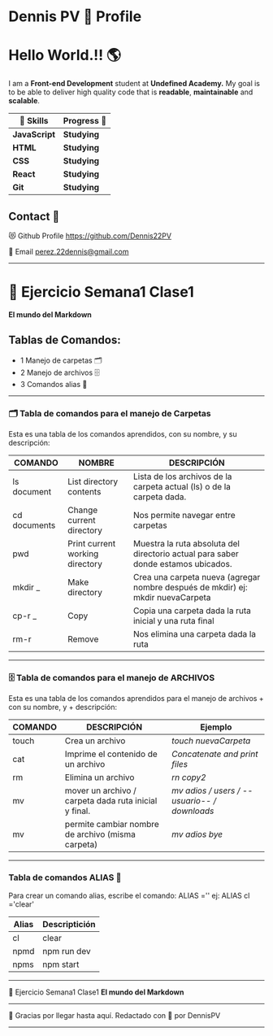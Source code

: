 # Dennis PV 🌟 Profile 
<!-- Comentario :) -->

# Hello World.!! 🌎
I am a **Front-end Development** student at **Undefined Academy.**
My goal is to be able to deliver high quality code that is  **readable**, **maintainable** and **scalable**. 

| 💠 Skills | Progress 🎯 |
| ------- | ------- |
| __JavaScript__ | __Studying__ |
| __HTML__ | __Studying__ |
| __CSS__ | __Studying__ | 
| __React__ | __Studying__ |
| __Git__ | __Studying__ |

## Contact 📲
😻 Github Profile
     https://github.com/Dennis22PV

📩 Email
     perez.22dennis@gmail.com


___________________

# 📅 Ejercicio Semana1 Clase1
__El mundo del Markdown__

## Tablas de Comandos:
- 1 Manejo de carpetas 🗂
- 2 Manejo de archivos 🗄
- 3 Comandos alias 🔮

____________________

### 🗂 Tabla de comandos para el manejo de Carpetas
Esta es una tabla de los comandos aprendidos, con su nombre, y su descripción:

| COMANDO | NOMBRE | DESCRIPCIÓN |
| ------ | ------ | ------ |
| ls document | List directory contents | Lista de los archivos de la carpeta actual (ls) o de la carpeta dada. |
| cd documents | Change current directory | Nos permite navegar entre carpetas |
| pwd | Print current working directory | Muestra la ruta absoluta del directorio actual para saber donde estamos ubicados. |
| mkdir _ | Make directory | Crea una carpeta nueva (agregar nombre después de mkdir) ej: mkdir nuevaCarpeta |
| cp-r _ | Copy | Copia una carpeta dada la ruta inicial y una ruta final |
| rm-r | Remove | Nos elimina una carpeta dada la ruta |

---
### 🗄 Tabla de comandos para el manejo de ARCHIVOS
Esta es una tabla de los comandos aprendidos para el manejo de archivos + con su nombre, y + descripción:

| COMANDO | DESCRIPCIÓN | Ejemplo
| ------ | ------ |------ |
| touch | Crea un archivo | *touch nuevaCarpeta*|
| cat | Imprime el contenido de un archivo | *Concatenate and print files* |
| rm | Elimina un archivo| *rn copy2* |
| mv | mover un archivo / carpeta dada ruta inicial y final. | *mv adios / users / --usuario-- / downloads*  |  
| mv | permite cambiar nombre de archivo (misma carpeta) | *mv adios bye* |  

---
### Tabla de comandos ALIAS 🔮
Para crear un comando alias, escribe el comando:
ALIAS <nuevoComando> ='<comandoNormal>'
ej: ALIAS cl ='clear'

| Alias | Descriptición |
| ----- | ------ |
| cl | clear |
| npmd | npm run dev |
| npms | npm start |

  
---
📅 Ejercicio Semana1 Clase1
__El mundo del Markdown__
  
_________________________________
🌈 Gracias por llegar hasta aquí.
Redactado con 💖 por DennisPV
_________________________________
